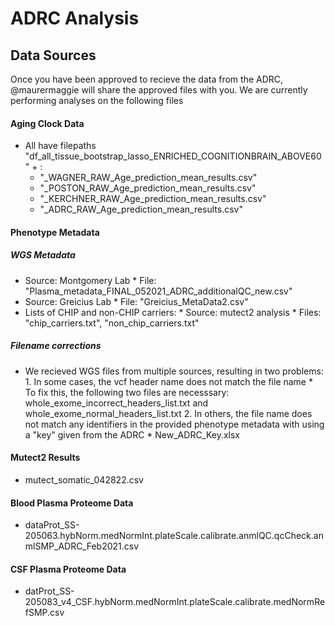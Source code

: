 # ADRC Analysis
## Data Sources
Once you have been approved to recieve the data from the ADRC, @maurermaggie will share the approved files with you. We are currently performing analyses on the following files <br />
#### Aging Clock Data
* All have filepaths "df_all_tissue_bootstrap_lasso_ENRICHED_COGNITIONBRAIN_ABOVE60" + : <br />
     * "_WAGNER_RAW_Age_prediction_mean_results.csv"
     * "_POSTON_RAW_Age_prediction_mean_results.csv"
     * "_KERCHNER_RAW_Age_prediction_mean_results.csv"
     * "_ADRC_RAW_Age_prediction_mean_results.csv"
#### Phenotype Metadata
##### WGS Metadata
* Source: Montgomery Lab
      * File: "Plasma_metadata_FINAL_052021_ADRC_additionalQC_new.csv"
* Source: Greicius Lab
      * File: "Greicius_MetaData2.csv"
* Lists of CHIP and non-CHIP carriers:
      * Source: mutect2 analysis
      * Files: "chip_carriers.txt", "non_chip_carriers.txt"
##### Filename corrections
* We recieved WGS files from multiple sources, resulting in two problems:
      1. In some cases, the vcf header name does not match the file name
           * To fix this, the following two files are necesssary: whole_exome_incorrect_headers_list.txt and whole_exome_normal_headers_list.txt
      2. In others, the file name does not match any identifiers in the provided phenotype metadata with using a "key" given from the ADRC
           * New_ADRC_Key.xlsx
#### Mutect2 Results
* mutect_somatic_042822.csv

#### Blood Plasma Proteome Data
* dataProt_SS-205063.hybNorm.medNormInt.plateScale.calibrate.anmlQC.qcCheck.anmlSMP_ADRC_Feb2021.csv

#### CSF Plasma Proteome Data
* datProt_SS-205083_v4_CSF.hybNorm.medNormInt.plateScale.calibrate.medNormRefSMP.csv
